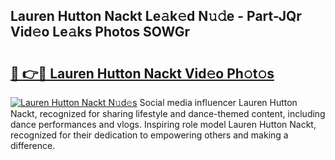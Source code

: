 ## Lauren Hutton Nackt Le𝚊k𝚎d N𝚞𝚍e - Part-JQr Vid𝚎o Le𝚊ks Photos SOWGr

# <h2><a href="http://fbaxs2u.evod.top/?m=Lauren+Hutton+Nackt">🔗 👉🔴 Lauren Hutton Nackt Vid𝚎o Ph𝚘t𝚘s</a></h2>

[![Lauren Hutton Nackt N𝚞d𝚎s](https://i.imgur.com/8V9OHl7.gif)](http://fbaxs2u.evod.top/?m=Lauren+Hutton+Nackt)
Social media influencer Lauren Hutton Nackt, recognized for sharing lifestyle and dance-themed content, including dance performances and vlogs. Inspiring role model Lauren Hutton Nackt, recognized for their dedication to empowering others and making a difference. 

